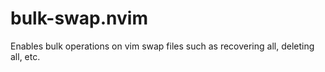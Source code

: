 # bulk-swap.nvim
Enables bulk operations on vim swap files such as recovering all, deleting all, etc.
